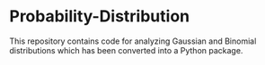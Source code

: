 # Probability-Distribution
This repository contains code for analyzing Gaussian and Binomial distributions which has been converted into a Python package.
